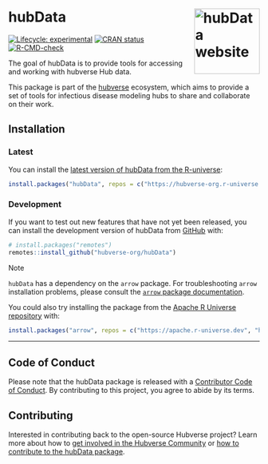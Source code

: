 
<!-- README.md is generated from README.Rmd. Please edit that file -->

# hubData <a href="https://hubverse-org.github.io/hubData/"><img src="man/figures/logo.png" align="right" height="131" alt="hubData website" /></a>

<!-- badges: start -->

[![Lifecycle:
experimental](https://img.shields.io/badge/lifecycle-experimental-orange.svg)](https://lifecycle.r-lib.org/articles/stages.html#experimental)
[![CRAN
status](https://www.r-pkg.org/badges/version/hubData)](https://CRAN.R-project.org/package=hubData)
[![R-CMD-check](https://github.com/hubverse-org/hubData/actions/workflows/R-CMD-check.yaml/badge.svg)](https://github.com/hubverse-org/hubData/actions/workflows/R-CMD-check.yaml)

<!-- badges: end -->

The goal of hubData is to provide tools for accessing and working with
hubverse Hub data.

This package is part of the [hubverse](https://hubverse.io/en/latest/)
ecosystem, which aims to provide a set of tools for infectious disease
modeling hubs to share and collaborate on their work.

## Installation

### Latest

You can install the [latest version of hubData from the
R-universe](https://hubverse-org.r-universe.dev/hubData):

``` r
install.packages("hubData", repos = c("https://hubverse-org.r-universe.dev", "https://cloud.r-project.org"))
```

### Development

If you want to test out new features that have not yet been released,
you can install the development version of hubData from
[GitHub](https://github.com/) with:

``` r
# install.packages("remotes")
remotes::install_github("hubverse-org/hubData")
```

> [!NOTE]
>
> `hubData` has a dependency on the `arrow` package. For troubleshooting
> `arrow` installation problems, please consult the [`arrow` package
> documentation](https://arrow.apache.org/docs/r/#installation).
>
> You could also try installing the package from the [Apache R Universe
> repository](https://apache.r-universe.dev) with:
>
> ``` r
> install.packages("arrow", repos = c("https://apache.r-universe.dev", "https://cran.r-project.org"))
> ```

------------------------------------------------------------------------

## Code of Conduct

Please note that the hubData package is released with a [Contributor
Code of Conduct](.github/CODE_OF_CONDUCT.md). By contributing to this
project, you agree to abide by its terms.

## Contributing

Interested in contributing back to the open-source Hubverse project?
Learn more about how to [get involved in the Hubverse
Community](https://hubverse.io/en/latest/overview/contribute.html) or
[how to contribute to the hubData package](.github/CONTRIBUTING.md).
